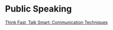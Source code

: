 # Public Speaking

[Think Fast, Talk Smart: Communication Techniques](https://www.youtube.com/watch?v=HAnw168huqA)